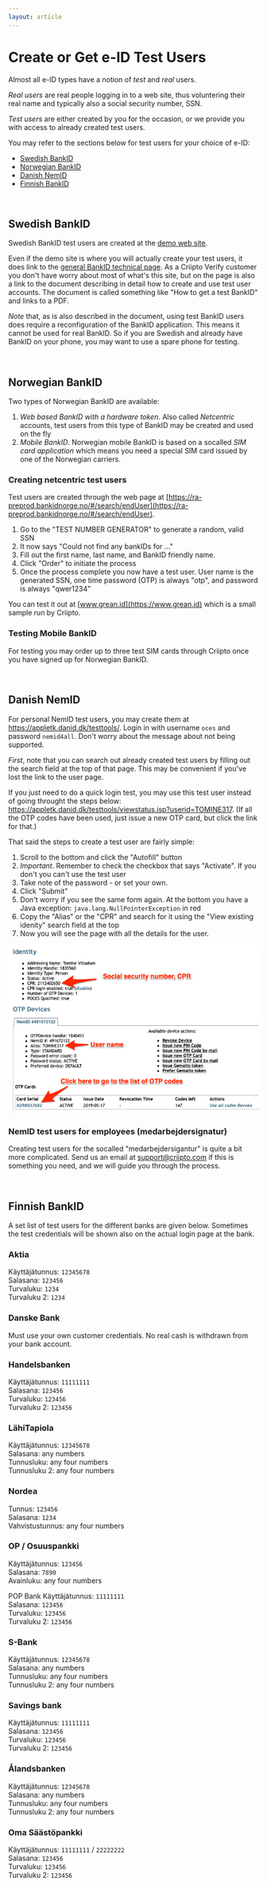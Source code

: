 ```yaml
---
layout: article
---
```


# Create or Get e-ID Test Users

Almost all e-ID types have a notion of _test_ and _real_ users.

_Real users_ are real people logging in to a web site, thus voluntering their real name and typically also a social security number, SSN.

_Test users_ are either created by you for the occasion, or we provide you with access to already created test users. 

You may refer to the sections below for test users for your choice of e-ID:

<a name="sebankid"></a>

- [Swedish BankID](#sebankid)
- [Norwegian BankID](#nobankid)
- [Danish NemID](#dknemid)
- [Finnish BankID](#fibankid)

<br/>

## Swedish BankID

Swedish BankID test users are created at the <a href="https://demo.bankid.com/" target="_blank">demo web site</a>.   

Even if the demo site is where you will actually create your test users, it does link to the <a href="https://www.bankid.com/bankid-i-dina-tjanster/rp-info" target="_blank">general BankID technical page</a>. As a Criipto Verify customer you don't have worry about most of what's this site, but on the page is also a link to the document describing in detail how to create and use test user accounts. The document is called something like "How to get a test BankID" and links to a PDF.

<a name="nobankid"></a>

_Note_ that, as is also described in the document, using test BankID users does require a reconfiguration of the BankID application. This means it cannot be used for real BankID. So if you are Swedish and already have BankID on your phone, you may want to use a spare phone for testing.

<br/>

## Norwegian BankID

Two types of Norwegian BankID are available:

1. _Web based BankID with a hardware token_. Also called _Netcentric_ accounts, test users from this type of BankID may be created and used on the fly
2. _Mobile BankID_. Norwegian mobile BankID is based on a socalled _SIM card application_ which means you need a special SIM card issued by one of the Norwegian carriers. 

### Creating netcentric test users

Test users are created through the web page at [https://ra-preprod.bankidnorge.no/#/search/endUser](https://ra-preprod.bankidnorge.no/#/search/endUser).

1. Go to the "TEST NUMBER GENERATOR" to generate a random, valid SSN
2. It now says "Could not find any bankIDs for ..."
3. Fill out the first name, last name, and BankID friendly name.
4. Click "Order" to initiate the process
5. Once the process complete you now have a test user. User name is the generated SSN, one time password (OTP) is always "otp", and password is always "qwer1234"

You can test it out at [www.grean.id](https://www.grean.id) which is a small sample run by Criipto. 

<a name="dknemid"></a>

### Testing Mobile BankID 

For testing you may order up to three test SIM cards through Criipto once you have signed up for Norwegian BankID.

<br/>

## Danish NemID

For personal NemID test users, you may create them at https://appletk.danid.dk/testtools/. Login in with username `oces` and password `nemid4all`.  Don't worry about the message about not being supported. 

_First_, note that you can search out already created test users by filling out the search field at the top of that page. This may be convenient if you've lost the link to the user page.

If you just need to do a quick login test, you may use this test user instead of going throught the steps below: https://appletk.danid.dk/testtools/viewstatus.jsp?userid=TOMINE317. (If all the OTP codes have been used, just issue a new OTP card, but click the link for that.)

That said the steps to create a test user are fairly simple:

1. Scroll to the bottom and click the "Autofill" button
2. _Important_. Remember to check the checkbox that says "Activate". If you don't you can't use the test user
3. Take note of the password - or set your own.
3. Click "Submit"
4. Don't worry if you see the same form again. At the bottom you have a Java exception: `java.lang.NullPointerException` in red
5. Copy the "Alias" or the "CPR" and search for it using the "View existing idenity" search field at the top
6. Now you will see the page with all the details for the user.

![NemID personal test user](/images/nemid_test_user.png)

<a name="fibankid"></a>

### NemID test users for employees (medarbejdersignatur)

Creating test users for the socalled "medarbejdersigantur" is quite a bit more complicated. Send us an email at <support@criipto.com> if this is something you need, and we will guide you through the process.

<br/>

## Finnish BankID

A set list of test users for the different banks are given below. Sometimes the test credentials will be shown also on the actual login page at the bank.
 
### Aktia

Käyttäjätunnus: `12345678`<br/>
Salasana: `123456`<br/>
Turvaluku: `1234`<br/>
Turvaluku 2: `1234`<br/>

### Danske Bank

Must use your own customer credentials. No real cash is withdrawn from your bank account.
 
### Handelsbanken

Käyttäjätunnus: `11111111`<br/>
Salasana: `123456`<br/>
Turvaluku: `123456`<br/>
Turvaluku 2: `123456`<br/>
 
### LähiTapiola

Käyttäjätunnus: `12345678`<br/>
Salasana: any numbers<br/>
Tunnusluku: any four numbers<br/>
Tunnusluku 2: any four numbers<br/>
 
### Nordea

Tunnus: `123456`<br/>
Salasana: `1234`<br/>
Vahvistustunnus: any four numbers<br/>
 
### OP / Osuuspankki

Käyttäjätunnus: `123456`<br/>
Salasana: `7890`<br/>
Avainluku: any four numbers<br/>
 
POP Bank
Käyttäjätunnus: `11111111`<br/>
Salasana: `123456`<br/>
Turvaluku: `123456`<br/>
Turvaluku 2: `123456`<br/>
 
### S-Bank

Käyttäjätunnus: `12345678`<br/>
Salasana: any numbers<br/>
Tunnusluku: any four numbers<br/>
Tunnusluku 2: any four numbers<br/>
 
### Savings bank

Käyttäjätunnus: `11111111`<br/>
Salasana: `123456`<br/>
Turvaluku: `123456`<br/>
Turvaluku 2: `123456`<br/>
 
### Ålandsbanken

Käyttäjätunnus: `12345678`<br/>
Salasana: any numbers<br/>
Tunnusluku: any four numbers<br/>
Tunnusluku 2: any four numbers<br/>
 
### Oma Säästöpankki

Käyttäjätunnus: `11111111` / `22222222`<br/>
Salasana: `123456`<br/>
Turvaluku: `123456`<br/>
Turvaluku 2: `123456`<br/>